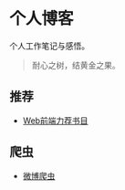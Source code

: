 # 个人博客

个人工作笔记与感悟。

> 耐心之树，结黄金之果。

## 推荐

- [Web前端力荐书目](./recommend/Web前端力荐书目.md)

## 爬虫

- [微博爬虫](./web-crawler/微博爬虫.md)

